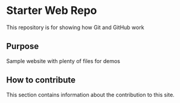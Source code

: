 # Starter Web Repo

This repository is for showing how Git and GitHub work

## Purpose

Sample website with plenty of files for demos

## How to contribute

This section contains information about the contribution to this site.